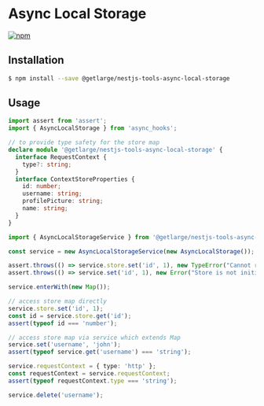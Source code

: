 # Async Local Storage

[![npm][npm-image]][npm-url]

[npm-image]: https://img.shields.io/npm/v/@getlarge/nestjs-tools-async-local-storage.svg?style=flat
[npm-url]: https://npmjs.org/package/@getlarge/nestjs-tools-async-local-storage

## Installation

```bash
$ npm install --save @getlarge/nestjs-tools-async-local-storage
```

## Usage

```ts
import assert from 'assert';
import { AsyncLocalStorage } from 'async_hooks';

// to provide type safety for the store map
declare module '@getlarge/nestjs-tools-async-local-storage' {
  interface RequestContext {
    type?: string;
  }
  interface ContextStoreProperties {
    id: number;
    username: string;
    profilePicture: string;
    name: string;
  }
}

import { AsyncLocalStorageService } from '@getlarge/nestjs-tools-async-local-storage';

const service = new AsyncLocalStorageService(new AsyncLocalStorage());

assert.throws(() => service.store.set('id', 1), new TypeError("Cannot read properties of undefined (reading 'set')"));
assert.throws(() => service.set('id', 1), new Error("Store is not initialized. Call 'enterWith' or 'run' first."));

service.enterWith(new Map());

// access store map directly
service.store.set('id', 1);
const id = service.store.get('id');
assert(typeof id === 'number');

// access store map via service which extends Map
service.set('username', 'john');
assert(typeof service.get('username') === 'string');

service.requestContext = { type: 'http' };
const requestContext = service.requestContext;
assert(typeof requestContext.type === 'string');

service.delete('username');
```

<!-- TODO: add app usage example -->
